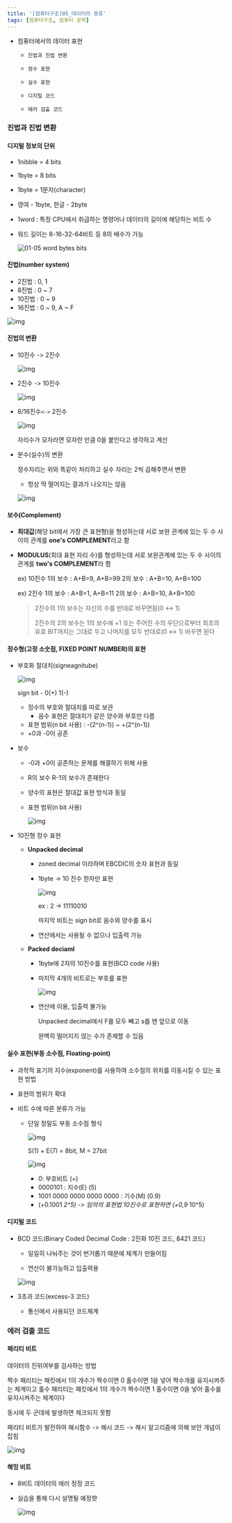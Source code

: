 ```yaml
---
title: '[컴퓨터구조]05_데이터의 종류'
tags: [컴퓨터구조, 컴퓨터 공학]
---
```


- 컴퓨터에서의 데이터 표현
  -     진법과 진법 변환
  -     정수 표현
  -     실수 표현
  -     디지털 코드
  -     에러 검출 코드

### 진법과 진법 변환

#### 디지털 정보의 단위

- 1nibble = 4 bits

- 1byte = 8 bits

- 1byte = 1문자(character)

- 영여 - 1byte, 한글 - 2byte

- 1word : 특정 CPU에서 취급하는 명령어나 데이터의 길이에 해당하는 비트 수

- 워드 길이는 8-16-32-64비트 등 8의 배수가 가능

  ![01-05 word bytes bits](http://www.plcdev.com/files/plcdev/images/01-05%20word%20bytes%20bits.gif)

#### 진법(number system)

- 2진법 : 0, 1
- 8진법 : 0 ~ 7
- 10진법 : 0 ~ 9
- 16진법 : 0 ~ 9, A ~ F

![img](https://media.vlpt.us/images/underlier12/post/6ae26488-0be1-4bae-806e-eda63733b2ac/image.png)

#### 진법의 변환

- 10진수 -> 2진수

  ![img](https://media.vlpt.us/images/underlier12/post/5f3a4406-7ec6-4344-af8c-a109b3d0f5d1/image.png)

- 2진수 -> 10진수

  ![img](https://media.vlpt.us/images/underlier12/post/07c4e22a-5b18-4cf9-b078-dc4a0fb757f7/image.png)

- 8/16진수`<->` 2진수

  ![img](https://media.vlpt.us/images/underlier12/post/a8316876-f19e-433b-a92d-a9626173e59e/image.png)

  자리수가 모자라면 모자란 만큼 0을 붙인다고 생각하고 계산

- 분수(실수)의 변환

  정수자리는 위와 똑같이 처리하고 실수 자리는 2씩 곱해주면서 변환

  - 항상 딱 떨어지는 결과가 나오지는 않음

  ![img](https://media.vlpt.us/images/underlier12/post/4280505b-e90c-4d38-b4c0-f9e5527292f4/image.png)

#### 보수(Complement)

- **최대값**(해당 bit에서 가장 큰 표현형)을 형성하는데 서로 보완 관계에 있는 두 수 사이의 관계를 **one's COMPLEMENT**라고 함

- **MODULUS**(최대 표현 자리 수)를 형성하는데 서로 보완관계에 있는 두 수 사이의 관계를 **two's COMPLEMENT**라 함

  ex) 10진수
  1의 보수 : A+B=9, A+B=99
  2의 보수 : A+B=10, A+B=100

  ex) 2진수
  1의 보수 : A+B=1, A+B=11
  2의 보수 : A+B=10, A+B=100

  > 2진수의 1의 보수는 자신의 수를 반대로 바꾸면됨(0 ↔ 1)
  >
  > 2진수의 2의 보수는 1의 보수에 +1 또는 주어진 수의 우단으로부터 최초의 유효 BIT까지는 그대로 두고 나머지를 모두 반대로(0 ↔ 1) 바꾸면 된다

#### 정수형(고정 소숫점, FIXED POINT NUMBER)의 표현

- 부호화 절대치(signeagnitube)

  ![img](https://media.vlpt.us/images/underlier12/post/53fbc777-d083-42af-a07d-db813ab1c3c3/image.png)

  sign bit - 0(+) 1(-)

  - 정수의 부호와 절대치를 따로 보관
    - 음수 표현은 절대치가 같은 양수와 부호만 다름
  - 표현 범위(n bit 사용) : -(2^(n-1)) ~ +(2^(n-1))
  - +0과 -0이 공존

- 보수

  - -0과 +0이 공존하는 문제를 해결하기 위해 사용

  - R의 보수 R-1의 보수가 존재한다

  - 양수의 표현은 절대값 표현 방식과 동일

  - 표현 범위(n bit 사용)

    ![img](https://media.vlpt.us/images/underlier12/post/b1901684-ec3e-4b10-946d-644a20d2559c/image.png)

- 10진형 정수 표현

  - **Unpacked decimal**

    - zoned decimal 이라하며 EBCDIC의 숫자 표현과 동일

    - 1byte -> 10 진수 한자만 표현

      ![img](https://media.vlpt.us/images/underlier12/post/e165ef5c-22e3-44a5-8bbe-965848a24bf6/image.png)

      ex : 2 -> 11110010

      마지막 비트는 sign bit로 음수와 양수를 표시

    - 연산에서는 사용될 수 없으나 입출력 가능

  - **Packed deciaml**

    - 1byte에 2자의 10진수를 표현(BCD code 사용)

    - 마지막 4개의 비트로는 부호를 표현

      ![img](https://media.vlpt.us/images/underlier12/post/66687421-d396-4ad0-9e52-578e24af95d9/image.png)

    - 연산에 이용, 입출력 불가능

      Unpacked decimal에서 F를 모두 빼고 s를 맨 앞으로 이동

      완벽히 떨어지지 않는 수가 존재할 수 있음

#### 실수 표현(부동 소수점, Floating-point)

- 과학적 표기의 지수(exponent)를 사용하여 소수점의 위치를 이동시킬 수 있는 표현 방법

- 표현의 범위가 확대

- 비트 수에 따른 분류가 가능

  - 단일 정밀도 부동 소수점 형식

    ![img](https://media.vlpt.us/images/underlier12/post/2efcaab9-dccc-4ed9-a8e1-5c6fbf2b01a6/image.png)

    S(1) + E(7) = 8bit, M = 27bit

    ![img](https://media.vlpt.us/images/underlier12/post/7e9a93c5-3405-4191-9ff4-946ba9c4abed/image.png)

    - 0: 부호비트 (+)
    - 0000101 : 지수(E) (5)
    - 1001 0000 0000 0000 0000 : 기수(M) (0.9)
    - (+0.1001 _2^5) -> 임의의 표현법 10진수로 표현하면 (+0,9_ 10^5)

#### 디지털 코드

- BCD 코드(Binary Coded Decimal Code : 2진화 10진 코드, 8421 코드)

  - 일일히 나눠주는 것이 번거롭기 때문에 체계가 만들어짐

  - 연산이 불가능하고 입출력용

  ![img](https://media.vlpt.us/images/underlier12/post/ac5d7392-027e-4330-ac02-c8e0c9409e5b/image.png)

- 3초과 코드(excess-3 코드)
  - 통신에서 사용되던 코드체계

### 에러 검출 코드

#### 패리티 비트

데이터의 진위여부를 검사하는 방법

짝수 패리티는 패킷에서 1의 개수가 짝수이면 0 홀수이면 1을 넣어 짝수개를 유지시켜주는 체계이고 홀수 패리티는 패킷에서 1의 개수가 짝수이면 1 홀수이면 0을 넣어 홀수를 유지시켜주는 체계이다

동시에 두 군데에 발생하면 체크되지 못함

패리티 비트가 발전하여 해시함수 -> 해시 코드 -> 해시 알고리즘에 의해 보안 개념이 잡힘

![img](https://media.vlpt.us/images/underlier12/post/0667a6a3-b330-4794-aa11-32905992b330/image.png)

#### 해밍 비트

- 8비트 데이터의 에러 정정 코드

- 실습을 통해 다시 설명될 예정햣

  ![img](https://media.vlpt.us/images/underlier12/post/7fc2b497-223b-4485-8197-acbfd27860b7/image.png)

